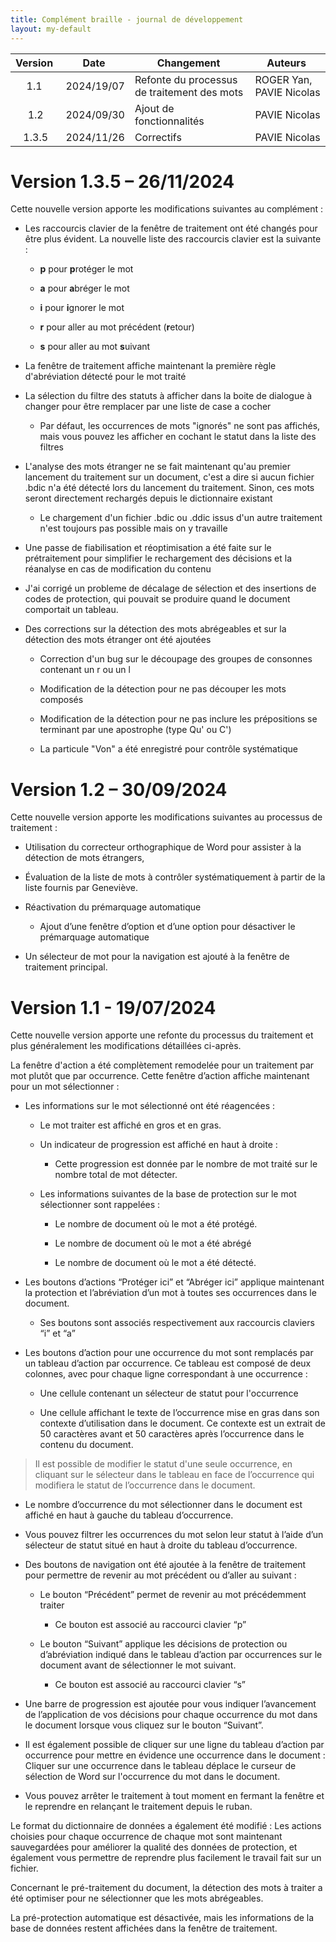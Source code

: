 ```yaml
---
title: Complément braille - journal de développement
layout: my-default
---
```



| **Version**  | **Date**  | **Changement**  | **Auteurs**  |
|:--:|----|----|----|
| 1.1  | 2024/19/07 | Refonte du processus de traitement des mots | ROGER Yan, PAVIE Nicolas |
| 1.2 | 2024/09/30 | Ajout de fonctionnalités | PAVIE Nicolas |
| 1.3.5 | 2024/11/26 | Correctifs | PAVIE Nicolas |

# Version 1.3.5 – 26/11/2024

Cette nouvelle version apporte les modifications suivantes au
complément :

- Les raccourcis clavier de la fenêtre de traitement ont été changés
  pour être plus évident. La nouvelle liste des raccourcis clavier est
  la suivante :

  - **p** pour **p**rotéger le mot

  - **a** pour **a**bréger le mot

  - **i** pour **i**gnorer le mot

  - **r** pour aller au mot précédent (**r**etour)

  - **s** pour aller au mot **s**uivant

- La fenêtre de traitement affiche maintenant la première règle
  d'abréviation détecté pour le mot traité

- La sélection du filtre des statuts à afficher dans la boite de
  dialogue à changer pour être remplacer par une liste de case a cocher

  - Par défaut, les occurrences de mots "ignorés" ne sont pas affichés,
    mais vous pouvez les afficher en cochant le statut dans la liste des
    filtres

- L'analyse des mots étranger ne se fait maintenant qu'au premier
  lancement du traitement sur un document, c'est a dire si aucun fichier
  .bdic n'a été détecté lors du lancement du traitement. Sinon, ces mots
  seront directement rechargés depuis le dictionnaire existant

  - Le chargement d'un fichier .bdic ou .ddic issus d'un autre
    traitement n'est toujours pas possible mais on y travaille

- Une passe de fiabilisation et réoptimisation a été faite sur le
  prétraitement pour simplifier le rechargement des décisions et la
  réanalyse en cas de modification du contenu

- J'ai corrigé un probleme de décalage de sélection et des insertions de
  codes de protection, qui pouvait se produire quand le document
  comportait un tableau.

- Des corrections sur la détection des mots abrégeables et sur la
  détection des mots étranger ont été ajoutées

  - Correction d'un bug sur le découpage des groupes de consonnes
    contenant un r ou un l

  - Modification de la détection pour ne pas découper les mots composés

  - Modification de la détection pour ne pas inclure les prépositions se
    terminant par une apostrophe (type Qu' ou C')

  - La particule "Von" a été enregistré pour contrôle systématique

# Version 1.2 – 30/09/2024

Cette nouvelle version apporte les modifications suivantes au processus
de traitement :

- Utilisation du correcteur orthographique de Word pour assister à la
  détection de mots étrangers,

- Évaluation de la liste de mots à contrôler systématiquement à partir
  de la liste fournis par Geneviève.

<!-- -->

- Réactivation du prémarquage automatique

  - Ajout d’une fenêtre d’option et d’une option pour désactiver le
    prémarquage automatique

- Un sélecteur de mot pour la navigation est ajouté à la fenêtre de
  traitement principal.

# Version 1.1 - 19/07/2024

Cette nouvelle version apporte une refonte du processus du traitement et
plus généralement les modifications détaillées ci-après.

La fenêtre d'action a été complètement remodelée pour un traitement par
mot plutôt que par occurrence. Cette fenêtre d’action affiche maintenant
pour un mot sélectionner :

- Les informations sur le mot sélectionné ont été réagencées :

  - Le mot traiter est affiché en gros et en gras.

  - Un indicateur de progression est affiché en haut à droite :

    - Cette progression est donnée par le nombre de mot traité sur le
      nombre total de mot détecter.

  - Les informations suivantes de la base de protection sur le mot
    sélectionner sont rappelées :

    - Le nombre de document où le mot a été protégé.

    - Le nombre de document où le mot a été abrégé

    - Le nombre de document où le mot a été détecté.

- Les boutons d’actions “Protéger ici” et “Abréger ici” applique
  maintenant la protection et l’abréviation d’un mot à toutes ses
  occurrences dans le document.

  - Ses boutons sont associés respectivement aux raccourcis claviers “i”
    et “a”

- Les boutons d’action pour une occurrence du mot sont remplacés par un
  tableau d’action par occurrence. Ce tableau est composé de deux
  colonnes, avec pour chaque ligne correspondant à une occurrence :

  - Une cellule contenant un sélecteur de statut pour l'occurrence

  - Une cellule affichant le texte de l’occurrence mise en gras dans son
    contexte d’utilisation dans le document. Ce contexte est un extrait
    de 50 caractères avant et 50 caractères après l’occurrence dans le
    contenu du document.

> Il est possible de modifier le statut d'une seule occurrence, en
> cliquant sur le sélecteur dans le tableau en face de l’occurrence qui
> modifiera le statut de l’occurrence dans le document.

- Le nombre d’occurrence du mot sélectionner dans le document est
  affiché en haut à gauche du tableau d’occurrence.

- Vous pouvez filtrer les occurrences du mot selon leur statut à l’aide
  d’un sélecteur de statut situé en haut à droite du tableau
  d’occurrence.

- Des boutons de navigation ont été ajoutée à la fenêtre de traitement
  pour permettre de revenir au mot précédent ou d’aller au suivant :

  - Le bouton “Précédent” permet de revenir au mot précédemment traiter

    - Ce bouton est associé au raccourci clavier “p”

  - Le bouton “Suivant” applique les décisions de protection ou
    d’abréviation indiqué dans le tableau d’action par occurrences sur
    le document avant de sélectionner le mot suivant.

    - Ce bouton est associé au raccourci clavier “s”

- Une barre de progression est ajoutée pour vous indiquer l’avancement
  de l’application de vos décisions pour chaque occurrence du mot dans
  le document lorsque vous cliquez sur le bouton “Suivant”.

- Il est également possible de cliquer sur une ligne du tableau d’action
  par occurrence pour mettre en évidence une occurrence dans le document
  : Cliquer sur une occurrence dans le tableau déplace le curseur de
  sélection de Word sur l'occurrence du mot dans le document.

- Vous pouvez arrêter le traitement à tout moment en fermant la fenêtre
  et le reprendre en relançant le traitement depuis le ruban.

Le format du dictionnaire de données a également été modifié : Les
actions choisies pour chaque occurrence de chaque mot sont maintenant
sauvegardées pour améliorer la qualité des données de protection, et
également vous permettre de reprendre plus facilement le travail fait
sur un fichier.

Concernant le pré-traitement du document, la détection des mots à
traiter a été optimiser pour ne sélectionner que les mots abrégeables.

La pré-protection automatique est désactivée, mais les informations de
la base de données restent affichées dans la fenêtre de traitement.
